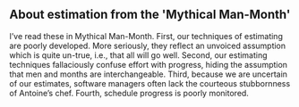 ## About estimation from the 'Mythical Man-Month'

I’ve read these in Mythical Man-Month. First, our techniques of estimating are poorly developed. More seriously, they reflect an unvoiced assumption which is quite un-true, i.e., that all will go well. Second, our estimating techniques fallaciously confuse effort with progress, hiding the assumption that men and months are interchangeable. Third, because we are uncertain of our estimates, software managers often lack the courteous stubbornness of Antoine’s chef. Fourth, schedule progress is poorly monitored.